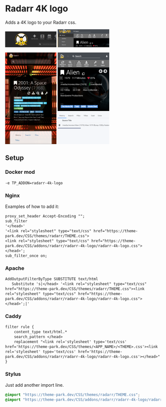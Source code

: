 # Radarr 4K logo

Adds a 4K logo to your Radarr css.

<p>
<a href="desktop.png" rel="noopener"><img src="desktop.png" alt="Screen Shot 1" width="33%" /></a>
<a href="v3-desktop.png" rel="noopener"><img src="v3-desktop.png" alt="Screen Shot 2" width="33%" /></a>
</p>
<p>
<a href="mobile.png" rel="noopener"><img src="mobile.png" alt="Screen Shot 1" width="33%" /></a>
<a href="v3-mobile.png" rel="noopener"><img src="v3-mobile.png" alt="Screen Shot 2" width="33%" /></a>
</p>

## Setup

### Docker mod

`-e TP_ADDON=radarr-4k-logo`

### Nginx

Examples of how to add it:

```nginx
proxy_set_header Accept-Encoding "";
sub_filter
'</head>'
'<link rel="stylesheet" type="text/css" href="https://theme-park.dev/CSS/themes/radarr/THEME.css">
<link rel="stylesheet" type="text/css" href="https://theme-park.dev/CSS/addons/radarr/radarr-4k-logo/radarr-4k-logo.css">
</head>';
sub_filter_once on;
```

### Apache

```nginx
AddOutputFilterByType SUBSTITUTE text/html
   Substitute 's|</head> '<link rel="stylesheet" type="text/css" href="https://theme-park.dev/CSS/themes/radarr/THEME.css"><link rel="stylesheet" type="text/css" href="https://theme-park.dev/CSS/addons/radarr/radarr-4k-logo/radarr-4k-logo.css">
</head>';|'
```

### Caddy

```nginx
filter rule {
    content_type text/html.*
    search_pattern </head>
    replacement "<link rel='stylesheet' type='text/css' href='https://theme-park.dev/CSS/themes/<APP_NAME>/<THEME>.css'><link rel='stylesheet' type='text/css' href='https://theme-park.dev/CSS/addons/radarr/radarr-4k-logo/radarr-4k-logo.css'></head>"
}
```

### Stylus

Just add another import line.

```css
@import "https://theme-park.dev/CSS/themes/radarr/THEME.css";
@import "https://theme-park.dev/CSS/addons/radarr/radarr-4k-logo/radarr-4k-logo.css";
```